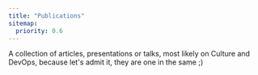 ```yaml
---
title: "Publications"
sitemap:
  priority: 0.6
---
```


A collection of articles, presentations or talks, most likely on Culture and DevOps, because let's admit it, they are one in the same ;)
